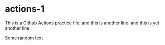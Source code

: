 # actions-1

This is a Github Actions practice file. 
and this is another line. 
and this is yet another line. 

Some random text